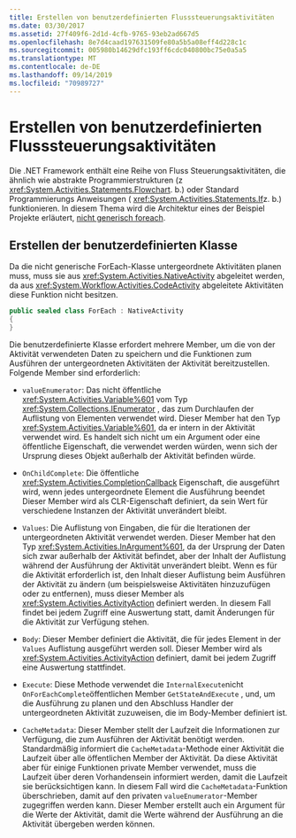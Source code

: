 ```yaml
---
title: Erstellen von benutzerdefinierten Flusssteuerungsaktivitäten
ms.date: 03/30/2017
ms.assetid: 27f409f6-2d1d-4cfb-9765-93eb2ad667d5
ms.openlocfilehash: 8e7d4caad197631509fe80a5b5a08eff4d228c1c
ms.sourcegitcommit: 005980b14629dfc193ff6cdc040800bc75e0a5a5
ms.translationtype: MT
ms.contentlocale: de-DE
ms.lasthandoff: 09/14/2019
ms.locfileid: "70989727"
---
```

# <a name="creating-custom-flow-control-activities"></a>Erstellen von benutzerdefinierten Flusssteuerungsaktivitäten
Die .NET Framework enthält eine Reihe von Fluss Steuerungsaktivitäten, die ähnlich wie abstrakte Programmierstrukturen (z <xref:System.Activities.Statements.Flowchart>. b.) oder Standard Programmierungs Anweisungen ( <xref:System.Activities.Statements.If>z. b.) funktionieren. In diesem Thema wird die Architektur eines der Beispiel Projekte erläutert, [nicht generisch foreach](./samples/non-generic-foreach.md).  
  
## <a name="creating-the-custom-class"></a>Erstellen der benutzerdefinierten Klasse  
 Da die nicht generische ForEach-Klasse untergeordnete Aktivitäten planen muss, muss sie aus <xref:System.Activities.NativeActivity> abgeleitet werden, da aus <xref:System.Workflow.Activities.CodeActivity> abgeleitete Aktivitäten diese Funktion nicht besitzen.  
  
```csharp  
public sealed class ForEach : NativeActivity  
{
}
```  
  
 Die benutzerdefinierte Klasse erfordert mehrere Member, um die von der Aktivität verwendeten Daten zu speichern und die Funktionen zum Ausführen der untergeordneten Aktivitäten der Aktivität bereitzustellen. Folgende Member sind erforderlich:  
  
- `valueEnumerator`: Das nicht öffentliche <xref:System.Activities.Variable%601> vom Typ <xref:System.Collections.IEnumerator> , das zum Durchlaufen der Auflistung von Elementen verwendet wird. Dieser Member hat den Typ <xref:System.Activities.Variable%601>, da er intern in der Aktivität verwendet wird. Es handelt sich nicht um ein Argument oder eine öffentliche Eigenschaft, die verwendet werden würden, wenn sich der Ursprung dieses Objekt außerhalb der Aktivität befinden würde.  
  
- `OnChildComplete`: Die öffentliche <xref:System.Activities.CompletionCallback> Eigenschaft, die ausgeführt wird, wenn jedes untergeordnete Element die Ausführung beendet Dieser Member wird als CLR-Eigenschaft definiert, da sein Wert für verschiedene Instanzen der Aktivität unverändert bleibt.  
  
- `Values`: Die Auflistung von Eingaben, die für die Iterationen der untergeordneten Aktivität verwendet werden. Dieser Member hat den Typ <xref:System.Activities.InArgument%601>, da der Ursprung der Daten sich zwar außerhalb der Aktivität befindet, aber der Inhalt der Auflistung während der Ausführung der Aktivität unverändert bleibt. Wenn es für die Aktivität erforderlich ist, den Inhalt dieser Auflistung beim Ausführen der Aktivität zu ändern (um beispielsweise Aktivitäten hinzuzufügen oder zu entfernen), muss dieser Member als <xref:System.Activities.ActivityAction> definiert werden. In diesem Fall findet bei jedem Zugriff eine Auswertung statt, damit Änderungen für die Aktivität zur Verfügung stehen.  
  
- `Body`: Dieser Member definiert die Aktivität, die für jedes Element in der `Values` Auflistung ausgeführt werden soll. Dieser Member wird als <xref:System.Activities.ActivityAction> definiert, damit bei jedem Zugriff eine Auswertung stattfindet.  
  
- `Execute`: Diese Methode verwendet die `InternalExecute`nicht `OnForEachComplete`öffentlichen Member `GetStateAndExecute` , und, um die Ausführung zu planen und den Abschluss Handler der untergeordneten Aktivität zuzuweisen, die im Body-Member definiert ist.  
  
- `CacheMetadata`: Dieser Member stellt der Laufzeit die Informationen zur Verfügung, die zum Ausführen der Aktivität benötigt werden. Standardmäßig informiert die `CacheMetadata`-Methode einer Aktivität die Laufzeit über alle öffentlichen Member der Aktivität. Da diese Aktivität aber für einige Funktionen private Member verwendet, muss die Laufzeit über deren Vorhandensein informiert werden, damit die Laufzeit sie berücksichtigen kann. In diesem Fall wird die `CacheMetadata`-Funktion überschrieben, damit auf den privaten `valueEnumerator`-Member zugegriffen werden kann. Dieser Member erstellt auch ein Argument für die Werte der Aktivität, damit die Werte während der Ausführung an die Aktivität übergeben werden können.
